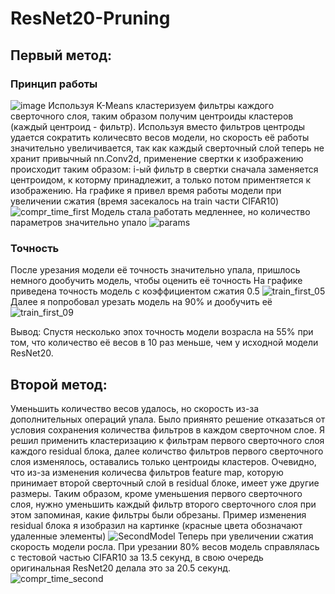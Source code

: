 # ResNet20-Pruning
## Первый метод:
### Принцип работы
![image](https://user-images.githubusercontent.com/89237314/196045797-c7be578e-79b1-4308-83e4-b460ec527812.jpg)
Используя K-Means кластеризуем фильтры каждого сверточного слоя, таким образом получим центроиды кластеров (каждый центроид - фильтр). Используя вместо фильтров центроды удается сократить количесвто весов модели, но скорость её работы значительно увеличивается, так как каждый сверточный слой теперь не хранит привычный nn.Conv2d, применение свертки к изображению происходит таким образом: i-ый фильтр в свертки сначала заменяется центроидом, к которму принадлежит, а только потом приментяется к изображению.
На графике я привел время работы модели при увеличении сжатия (время засекалось на train части CIFAR10)
![compr_time_first](https://user-images.githubusercontent.com/89237314/196179443-cda55247-587b-46e6-b6af-d971ba24a2ac.png)
Модель стала работать медленнее, но количество параметров значительно упало
![params](https://user-images.githubusercontent.com/89237314/196180043-4eac2092-fa25-4309-bf6e-28298eb22d5c.png)
### Точность
После урезания модели её точность значительно упала, пришлось немного дообучить модель, чтобы оценить её точность
На графике приведена точность модель с коэффициентом сжатия 0.5
![train_first_05](https://user-images.githubusercontent.com/89237314/196180580-40dabc14-5274-403c-801c-6318114bcb43.png)
Далее я попробовал урезать модель на 90% и дообучить её
![train_first_09](https://user-images.githubusercontent.com/89237314/196180779-f3c1c519-9336-4fe8-a3da-f140a4a0433b.png)

Вывод: Спустя несколько эпох точность модели возрасла на 55% при том, что количество её весов в 10 раз меньше, чем у исходной модели ResNet20. 

## Второй метод:
Уменьшить количество весов удалось, но скорость из-за дополнительных операций упала. Было приянято решение отказаться от условия сохранения количества фильтров в каждом сверточном слое. Я решил применить кластеризацию к фильтрам первого сверточного слоя каждого residual блока, далее количство фильтров первого сверточного слоя изменялось, оставались только центроиды кластеров. Очевидно, что из-за изменения количесва фильтров feature map, которую принимает второй сверточный слой в residual блоке, имеет уже другие размеры. Таким образом, кроме уменьшения первого сверточного слоя, нужно уменьшить каждый фильтр второго сверточного слоя при этом запоминая, какие фильтры были обрезаны. Пример изменения residual блока я изобразил на картинке (красные цвета обозначают удаленные элементы)
![SecondModel](https://user-images.githubusercontent.com/89237314/196185868-02a3d3be-963c-4934-8bf4-cf869129d7e4.jpg)
Теперь при увеличении сжатия скорость модели росла. При урезании 80% весов модель справлялась с тестовой частью CIFAR10 за 13.5 секунд, в свою очередь оригинальная ResNet20 делала это за 20.5 секунд.
![compr_time_second](https://user-images.githubusercontent.com/89237314/196188526-854202e9-3e42-4468-8006-f47c96e24f4c.png)

